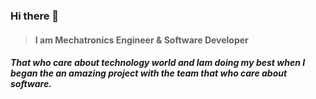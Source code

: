 ### Hi there 👋
> #### I am Mechatronics Engineer & Software Developer
##### That who care about technology world and Iam doing my best when I began the an amazing  project with the team that who care about software.
